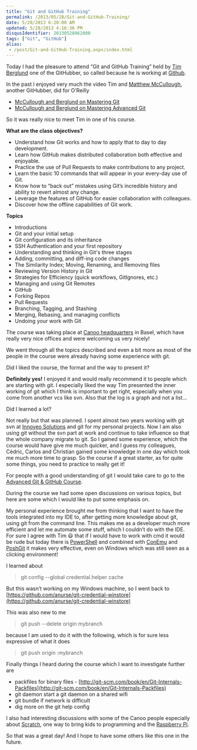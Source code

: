 ```yaml
---
title: "Git and GitHub Training"
permalink: /2013/05/28/Git-and-GitHub-Training/
date: 5/28/2013 6:20:00 AM
updated: 5/28/2013 4:16:36 PM
disqusIdentifier: 20130528062000
tags: ["Git", "GitHub"]
alias:
 - /post/Git-and-GitHub-Training.aspx/index.html
---
```

Today I had the pleasure to attend “Git and GitHub Training” held by [Tim Berglund](http://timberglund.com/) one of the GitHubber, so called because he is working at [Github](https://github.com/).

In the past I enjoyed very much the video Tim and [Matthew McCullough](http://matthewjmccullough.com/), another GitHubber, did for O’Reilly
<!-- more -->

*   [McCullough and Berglund on Mastering Git](http://shop.oreilly.com/product/0636920017462.do)
*   [McCullough and Berglund on Mastering Advanced Git](http://shop.oreilly.com/product/0636920024774.do)


So it was really nice to meet Tim in one of his course.

**What are the class objectives?**

*   Understand how Git works and how to apply that to day to day development.
*   Learn how GitHub makes distributed collaboration both effective and enjoyable.
*   Practice the use of Pull Requests to make contributions to any project.
*   Learn the basic 10 commands that will appear in your every-day use of Git.
*   Know how to “back out” mistakes using Git’s incredible history and ability to revert almost any change.
*   Leverage the features of GitHub for easier collaboration with colleagues.
*   Discover how the offline capabilities of Git work.


**Topics**

*   Introductions
*   Git and your initial setup
*   Git configuration and its inheritance
*   SSH Authentication and your first repository
*   Understanding and thinking in Git's three stages
*   Adding, committing, and diff-ing code changes
*   The Similarity Index; Moving, Renaming, and Removing files
*   Reviewing Version History in Git
*   Strategies for Efficiency (quick workflows, GitIgnores, etc.)
*   Managing and using Git Remotes
*   GitHub
*   Forking Repos
*   Pull Requests
*   Branching, Tagging, and Stashing
*   Merging, Rebasing, and managing conflicts
*   Undoing your work with Git


The course was taking place at [Canoo headquarters](http://www.canoo.com/service/contact/) in Basel, which have really very nice offices and were welcoming us very nicely!

We went through all the topics described and even a bit more as most of the people in the course were already having some experience with git.

Did I liked the course, the format and the way to present it?

**Definitely yes!** I enjoyed it and would really recommend it to people which are starting with git. I especially liked the way Tim presented the inner working of git which I think is important to get right, especially when you come from another vcs like svn. Also that the log is a graph and not a list…

Did I learned a lot?

Not really but that was planned. I spent almost two years working with git svn at [Innoveo Solutions](http://www.innoveo.com/) and git for my personal projects. Now I am also using git without the svn part at work and continue to take influence so that the whole company migrate to git. So I gained some experience, which the course would have give me much quicker, and I guess my colleagues, Cédric, Carlos and Christian gained some knowledge in one day which took me much more time to grasp. So the course if a great starter, as for quite some things, you need to practice to really get it!

For people with a good understanding of git I would take care to go to the [Advanced Git & GitHub Course](http://training.github.com/web/advanced-git/).

During the course we had some open discussions on various topics, but here are some which I would like to put some emphasis on.

My personal experience brought me from thinking that I want to have the tools integrated into my IDE to, after getting more knowledge about git, using git from the command line. This makes me as a developer much more efficient and let me automate some stuff, which I couldn’t do with the IDE. For sure I agree with Tim 😃 that if I would have to work with cmd it would be rude but today there is [PowerShell](http://technet.microsoft.com/en-us/scriptcenter/powershell.aspx) and combined with [ConEmu](https://code.google.com/p/conemu-maximus5/) and [PoshGit](https://github.com/dahlbyk/posh-git) it makes very effective, even on Windows which was still seen as a clicking environment!

I learned about

> git config --global credential.helper cache

But this wasn’t working on my Windows machine, so I went back to [https://github.com/anurse/git-credential-winstore](https://github.com/anurse/git-credential-winstore)

This was also new to me

> git push --delete origin mybranch

because I am used to do it with the following, which is for sure less expressive of what it does

> git push origin :mybranch

Finally things I heard during the course which I want to investigate further are

*   packfiles for binary files - [http://git-scm.com/book/en/Git-Internals-Packfiles](http://git-scm.com/book/en/Git-Internals-Packfiles)
*   git daemon start a git daemon on a shared wifi
*   git bundle if network is difficult
*   dig more on the git help config


I also had interesting discussions with some of the Canoo people especially about [Scratch](http://scratch.mit.edu/), one way to bring kids to programming and the [Raspberry Pi](http://www.raspberrypi.org/).

So that was a great day! And I hope to have some others like this one in the future.
